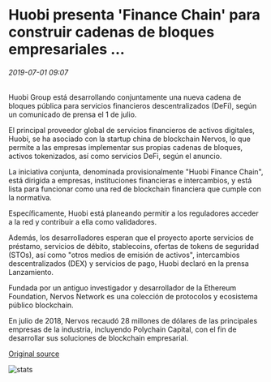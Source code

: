 # Huobi presenta 'Finance Chain' para construir cadenas de bloques empresariales ...

###### 2019-07-01 09:07

Huobi Group está desarrollando conjuntamente una nueva cadena de bloques pública para servicios financieros descentralizados (DeFi), según un comunicado de prensa el 1 de julio.

El principal proveedor global de servicios financieros de activos digitales, Huobi, se ha asociado con la startup china de blockchain Nervos, lo que permite a las empresas implementar sus propias cadenas de bloques, activos tokenizados, así como servicios DeFi, según el anuncio.

La iniciativa conjunta, denominada provisionalmente "Huobi Finance Chain", está dirigida a empresas, instituciones financieras e intercambios, y está lista para funcionar como una red de blockchain financiera que cumple con la normativa.

Específicamente, Huobi está planeando permitir a los reguladores acceder a la red y contribuir a ella como validadores.

Además, los desarrolladores esperan que el proyecto aporte servicios de préstamo, servicios de débito, stablecoins, ofertas de tokens de seguridad (STOs), así como "otros medios de emisión de activos", intercambios descentralizados (DEX) y servicios de pago, Huobi declaró en la prensa Lanzamiento.

Fundada por un antiguo investigador y desarrollador de la Ethereum Foundation, Nervos Network es una colección de protocolos y ecosistema público blockchain.

En julio de 2018, Nervos recaudó 28 millones de dólares de las principales empresas de la industria, incluyendo Polychain Capital, con el fin de desarrollar sus soluciones de blockchain empresarial.

[Original source](https://cointelegraph.com/news/huobi-unveils-finance-chain-for-building-enterprise-blockchains)

![stats](https://c.statcounter.com/11760860/0/a89fa40b/1/ "stats")